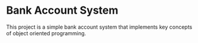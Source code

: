 # Bank Account System
This project is a simple bank account system that implements key concepts of object oriented programming.
